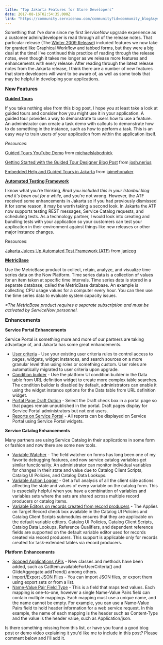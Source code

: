 ```yaml
---
title: "Top Jakarta Features for Store Developers"
date: 2017-08-16T02:54:35.000Z
link: "https://community.servicenow.com/community?id=community_blog&sys_id=a0fc62a5dbd0dbc01dcaf3231f9619ae"
---
```

<p>Something that I've done since my first ServiceNow upgrade experience as a customer admin/developer is read through all of the release notes. That particular release (The <a title="ki.servicenow.com/index.php?title=Winter_2009_Release_Notes" href="http://wiki.servicenow.com/index.php?title=Winter_2009_Release_Notes">Winter 2009 Release</a>) included features we now take for granted like Graphical Workflow and tabbed forms, but they were a big deal at the time! I've continued this practice of reading through the release notes, even though it takes me longer as we release more features and enhancements with every release. After reading through the latest release notes from the Jakarta release, I think there are a number of new features that store developers will want to be aware of, as well as some tools that may be helpful in developing your applications.</p><p></p><p><span style="font-size: 12pt;"><strong>New Features</strong></span></p><p></p><p><strong><a title="ocs.servicenow.com/bundle/jakarta-servicenow-platform/page/build/help-guided-tours/concept/guided-tours.html" href="https://docs.servicenow.com/bundle/jakarta-servicenow-platform/page/build/help-guided-tours/concept/guided-tours.html">Guided Tours</a></strong></p><p>If you take nothing else from this blog post, I hope you at least take a look at guided tours and consider how you might use it in your application. A guided tour provides a way to demonstrate to users how to use a feature. An administrator can create a task demo with callouts to demonstrate how to do something in the instance, such as how to perform a task. This is an easy way to train users of your application from within the application itself.</p><p><em>Resources</em>:</p><p><a title="ww.youtube.com/watch?v=ZWx3HThkhPM" href="https://www.youtube.com/watch?v=ZWx3HThkhPM">Guided Tours YouTube Demo</a> from <a title="michaelslabodnick" __default_attr="35847" __jive_macro_name="user" class="jive_macro jive_macro_user" data-orig-content="michaelslabodnick" data-renderedposition="265_226.625_135_16" href="/community?id=community_user_profile&user=0f91562ddb981fc09c9ffb651f9619ac">michaelslabodnick</a></p><p><a title="" _jive_internal="true" href="/community?id=community_blog&sys_id=9bbd6ea9dbd0dbc01dcaf3231f961957">Getting Started with the Guided Tour Designer Blog Post</a> from <a title="josh.nerius" __default_attr="17477" __jive_macro_name="user" class="jive_macro jive_macro_user" data-orig-content="josh.nerius" data-renderedposition="286_398.21875_87_16" href="/community?id=community_user_profile&user=1b1e4ee1dbd41fc09c9ffb651f96195f">josh.nerius</a></p><p><a title="" _jive_internal="true" href="/community?id=community_blog&sys_id=3fbdaea9dbd0dbc01dcaf3231f96192b">Embedded Help and Guided Tours in Jakarta</a> from <a title="jaimehonaker" __default_attr="116286" __jive_macro_name="user" class="jive-link-profile-small jive_macro jive_macro_user" data-id="116286" data-objecttype="3" data-orig-content="jaimehonaker" data-type="person" href="/community?id=community_user_profile&user=9e6e0e29dbd41fc09c9ffb651f9619e4">jaimehonaker</a></p><p></p><p><strong><a title="ocs.servicenow.com/bundle/jakarta-servicenow-platform/page/administer/auto-test-framework/concept/atf-overview.html" href="https://docs.servicenow.com/bundle/jakarta-servicenow-platform/page/administer/auto-test-framework/concept/atf-overview.html">Automated Testing Framework</a></strong></p><p>I know what you're thinking, <em>Brad you included this in your Istanbul blog and it's been out for a while,</em> and you're not wrong. However, the ATF received some enhancements in Jakarta so if you had previously dismissed it for some reason, it may be worth taking a second look. In Jakarta the ATF now supports testing REST messages, Service Catalog requests, and scheduling tests. As a technology partner, I would look into creating and bundling tests with your application so your customers can test your application in their environment against things like new releases or other major instance changes.</p><p>Resources:</p><p><a title="" _jive_internal="true" href="/community?id=community_blog&sys_id=203d2ae5dbd0dbc01dcaf3231f9619ed">Jakarta Juices Up Automated Test Framework (ATF)</a> from <a title="janiceg" __default_attr="67565" __jive_macro_name="user" class="jive_macro jive_macro_user" data-orig-content="janiceg" data-renderedposition="475_368.1875_64_16" href="/community?id=community_user_profile&user=0e309ea5db581fc09c9ffb651f961950">janiceg</a></p><p></p><p><strong><a title="ocs.servicenow.com/bundle/jakarta-servicenow-platform/page/administer/metricbase/concept/metricbase.html" href="https://docs.servicenow.com/bundle/jakarta-servicenow-platform/page/administer/metricbase/concept/metricbase.html">MetricBase</a></strong></p><p>Use the MetricBase product to collect, retain, analyze, and visualize time series data on the Now Platform. Time series data is a collection of values for an item taken at specific time intervals. Time series data is stored in a separate database, called the MetricBase database. An example is collecting CPU usage values for a computer every hour. You can then use the time series data to evaluate system capacity issues.</p><p><em>*The MetricBase product requires a separate subscription and must be activated by ServiceNow personnel.</em></p><p></p><p><span style="font-size: 12pt;"><strong>Enhancements</strong></span></p><p></p><p><strong>Service Portal Enhancements</strong></p><p>Service Portal is something more and more of our partners are taking advantage of, and Jakarta has some great enhancements.</p><ul><li><a title="ocs.servicenow.com/bundle/jakarta-servicenow-platform/page/build/service-portal/concept/user-criteria.html" href="https://docs.servicenow.com/bundle/jakarta-servicenow-platform/page/build/service-portal/concept/user-criteria.html">User criteria</a> - Use your existing user criteria rules to control access to pages, widgets, widget instances, and search sources on a more granular level than using roles or something custom. User roles are automatically migrated to user criteria upon upgrade.</li><li><a title="ocs.servicenow.com/bundle/jakarta-servicenow-platform/page/build/service-portal/concept/data-table-url-widget.html" href="https://docs.servicenow.com/bundle/jakarta-servicenow-platform/page/build/service-portal/concept/data-table-url-widget.html">Condition builder</a> - Use the platform UI condition builder in the Data table from URL definition widget to create more complex table searches. The condition builder is disabled by default, administrators can enable it using the widget instance options for the Data table from URL definition widget.</li><li><a title="ocs.servicenow.com/bundle/jakarta-servicenow-platform/page/build/service-portal/concept/c_PageEditor.html" href="https://docs.servicenow.com/bundle/jakarta-servicenow-platform/page/build/service-portal/concept/c_PageEditor.html">Portal Page Draft Option</a> - Select the Draft check box in a portal page so that pages remain unpublished in the portal. Draft pages display for Service Portal administrators but not end users.</li><li><a title="ocs.servicenow.com/bundle/jakarta-performance-analytics-and-reporting/page/use/reporting/concept/service-portal-reporting-widget.html" href="https://docs.servicenow.com/bundle/jakarta-performance-analytics-and-reporting/page/use/reporting/concept/service-portal-reporting-widget.html">Reports on Service Portal</a> - All reports can be displayed on Service Portal using Service Portal widgets.</li></ul><p></p><p><strong><strong>Service Catalog Enhancements</strong></strong></p><p>Many partners are using Service Catalog in their applications in some form or fashion and now there are some new tools.</p><ul><li><a title="ocs.servicenow.com/bundle/jakarta-it-service-management/page/product/service-catalog-management/task/watch-a-service-catalog-variable.html" href="https://docs.servicenow.com/bundle/jakarta-it-service-management/page/product/service-catalog-management/task/watch-a-service-catalog-variable.html">Variable Watcher</a> - The field watcher on forms has long been one of my favorite debugging features, and now service catalog variables get similar functionality. An administrator can monitor individual variables for changes in their state and value due to Catalog Client Scripts, Catalog UI Policies, and Catalog Data Lookups.</li><li><a title="ocs.servicenow.com/bundle/jakarta-it-service-management/page/product/service-catalog-management/task/debug-actions-on-catalog-item-variables.html" href="https://docs.servicenow.com/bundle/jakarta-it-service-management/page/product/service-catalog-management/task/debug-actions-on-catalog-item-variables.html">Variable Action Logger</a> - Get a full analysis of all the client side actions affecting the state and values of every variable on the catalog form. This is especially helpful when you have a combination of variables and variables sets where the sets are shared across multiple record producers or catalog items.</li><li><a title="ocs.servicenow.com/bundle/jakarta-it-service-management/page/product/service-catalog-management/concept/service-catalog-variable-editor.html" href="https://docs.servicenow.com/bundle/jakarta-it-service-management/page/product/service-catalog-management/concept/service-catalog-variable-editor.html">Variable Editors on records created from record producers</a> - The Applies on Target Record check box available in the Catalog UI Policies and Catalog Client Scripts submodules ensures that they are applicable on the default variable editors. Catalog UI Policies, Catalog Client Scripts, Catalog Data Lookups, Reference Qualifiers, and dependent reference fields are supported on the default variable editor used for records created via record producers. This support is applicable only for records created for task-extended tables via record producers.</li></ul><p></p><p><strong>Platform Enhancements</strong></p><ul><li><a title="ocs.servicenow.com/bundle/jakarta-release-notes/page/release-notes/servicenow-platform/api-changes-rn.html" href="https://docs.servicenow.com/bundle/jakarta-release-notes/page/release-notes/servicenow-platform/api-changes-rn.html">Scoped Applications APIs</a> - New classes and methods have been added, such as CatItem.availableForUserCriteria() and GlideAggregate.addTrend() among others.</li><li><a title="ocs.servicenow.com/bundle/jakarta-release-notes/page/release-notes/servicenow-platform/import-export-rn.html" href="https://docs.servicenow.com/bundle/jakarta-release-notes/page/release-notes/servicenow-platform/import-export-rn.html">Import/Export JSON Files</a> - You can import JSON files, or export them using export sets or from a list.</li><li><a title="ocs.servicenow.com/bundle/jakarta-servicenow-platform/page/administer/field-administration/reference/name-value-pair-scripting.html" href="https://docs.servicenow.com/bundle/jakarta-servicenow-platform/page/administer/field-administration/reference/name-value-pair-scripting.html">Name-Value Pair Field Type</a> - This is a field that maps text values. Each mapping is one-to-one, however a single Name-Value Pairs field can contain multiple mappings. Each mapping must use a unique name, and the name cannot be empty. For example, you can use a Name-Value Pairs field to hold header information for a web service request. In this example, the name of each mapping is the header such as Content-Type and the value is the header value, such as Application/json.</li></ul><p></p><p>Is there something missing from this list, or have you found a good blog post or demo video explaining it you'd like me to include in this post? Please comment below and I'll add it.</p>